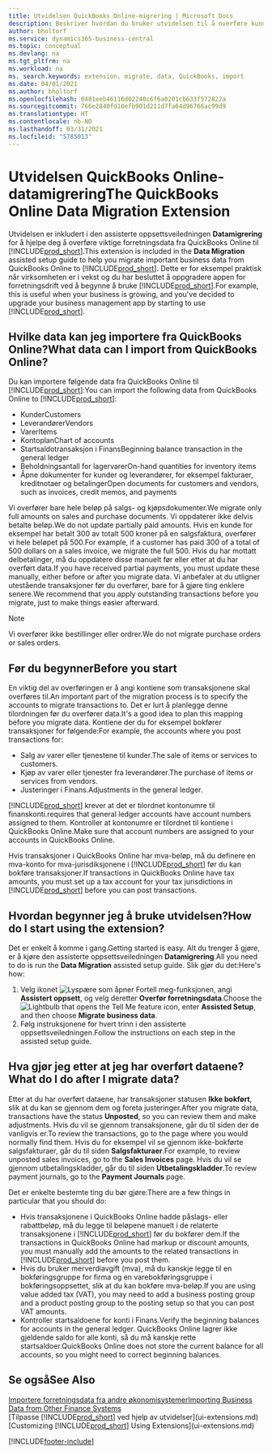 ```yaml
---
title: Utvidelsen QuickBooks Online-migrering | Microsoft Docs
description: Beskriver hvordan du bruker utvidelsen til å overføre kunder, leverandører, varer og konti fra QuickBooks Online til Business Central.
author: bholtorf
ms.service: dynamics365-business-central
ms.topic: conceptual
ms.devlang: na
ms.tgt_pltfrm: na
ms.workload: na
ms. search.keywords: extension, migrate, data, QuickBooks, import
ms.date: 04/01/2021
ms.author: bholtorf
ms.openlocfilehash: 6481eeb46116d02240c6f6a0201cb633f572822a
ms.sourcegitcommit: 766e2840fd16efb901d211d7fa64d96766ac99d9
ms.translationtype: HT
ms.contentlocale: nb-NO
ms.lasthandoff: 03/31/2021
ms.locfileid: "5785013"
---
```

# <a name="the-quickbooks-online-data-migration-extension"></a><span data-ttu-id="71def-103">Utvidelsen QuickBooks Online-datamigrering</span><span class="sxs-lookup"><span data-stu-id="71def-103">The QuickBooks Online Data Migration Extension</span></span>

<span data-ttu-id="71def-104">Utvidelsen er inkludert i den assisterte oppsettsveiledningen **Datamigrering** for å hjelpe deg å overføre viktige forretningsdata fra QuickBooks Online til [!INCLUDE[prod_short](includes/prod_short.md)].</span><span class="sxs-lookup"><span data-stu-id="71def-104">This extension is included in the **Data Migration** assisted setup guide to help you migrate important business data from QuickBooks Online to [!INCLUDE[prod_short](includes/prod_short.md)].</span></span> <span data-ttu-id="71def-105">Dette er for eksempel praktisk når virksomheten er i vekst og du har besluttet å oppgradere appen for forretningsdrift ved å begynne å bruke [!INCLUDE[prod_short](includes/prod_short.md)].</span><span class="sxs-lookup"><span data-stu-id="71def-105">For example, this is useful when your business is growing, and you've decided to upgrade your business management app by starting to use [!INCLUDE[prod_short](includes/prod_short.md)].</span></span>

## <a name="what-data-can-i-import-from-quickbooks-online"></a><span data-ttu-id="71def-106">Hvilke data kan jeg importere fra QuickBooks Online?</span><span class="sxs-lookup"><span data-stu-id="71def-106">What data can I import from QuickBooks Online?</span></span>

<span data-ttu-id="71def-107">Du kan importere følgende data fra QuickBooks Online til [!INCLUDE[prod_short](includes/prod_short.md)]:</span><span class="sxs-lookup"><span data-stu-id="71def-107">You can import the following data from QuickBooks Online to [!INCLUDE[prod_short](includes/prod_short.md)]:</span></span>  

* <span data-ttu-id="71def-108">Kunder</span><span class="sxs-lookup"><span data-stu-id="71def-108">Customers</span></span>
* <span data-ttu-id="71def-109">Leverandører</span><span class="sxs-lookup"><span data-stu-id="71def-109">Vendors</span></span>
* <span data-ttu-id="71def-110">Varer</span><span class="sxs-lookup"><span data-stu-id="71def-110">Items</span></span>
* <span data-ttu-id="71def-111">Kontoplan</span><span class="sxs-lookup"><span data-stu-id="71def-111">Chart of accounts</span></span>
* <span data-ttu-id="71def-112">Startsaldotransaksjon i Finans</span><span class="sxs-lookup"><span data-stu-id="71def-112">Beginning balance transaction in the general ledger</span></span>
* <span data-ttu-id="71def-113">Beholdningsantall for lagervarer</span><span class="sxs-lookup"><span data-stu-id="71def-113">On-hand quantities for inventory items</span></span>
* <span data-ttu-id="71def-114">Åpne dokumenter for kunder og leverandører, for eksempel fakturaer, kreditnotaer og betalinger</span><span class="sxs-lookup"><span data-stu-id="71def-114">Open documents for customers and vendors, such as invoices, credit memos, and payments</span></span>

<span data-ttu-id="71def-115">Vi overfører bare hele beløp på salgs- og kjøpsdokumenter.</span><span class="sxs-lookup"><span data-stu-id="71def-115">We migrate only full amounts on sales and purchase documents.</span></span> <span data-ttu-id="71def-116">Vi oppdaterer ikke delvis betalte beløp.</span><span class="sxs-lookup"><span data-stu-id="71def-116">We do not update partially paid amounts.</span></span> <span data-ttu-id="71def-117">Hvis en kunde for eksempel har betalt 300 av totalt 500 kroner på en salgsfaktura, overfører vi hele beløpet på 500.</span><span class="sxs-lookup"><span data-stu-id="71def-117">For example, if a customer has paid 300 of a total of 500 dollars on a sales invoice, we migrate the full 500.</span></span> <span data-ttu-id="71def-118">Hvis du har mottatt delbetalinger, må du oppdatere disse manuelt før eller etter at du har overført data.</span><span class="sxs-lookup"><span data-stu-id="71def-118">If you have received partial payments, you must update these manually, either before or after you migrate data.</span></span> <span data-ttu-id="71def-119">Vi anbefaler at du utligner utestående transaksjoner før du overfører, bare for å gjøre ting enklere senere.</span><span class="sxs-lookup"><span data-stu-id="71def-119">We recommend that you apply outstanding transactions before you migrate, just to make things easier afterward.</span></span>

> [!NOTE]  
> <span data-ttu-id="71def-120">Vi overfører ikke bestillinger eller ordrer.</span><span class="sxs-lookup"><span data-stu-id="71def-120">We do not migrate purchase orders or sales orders.</span></span>

## <a name="before-you-start"></a><span data-ttu-id="71def-121">Før du begynner</span><span class="sxs-lookup"><span data-stu-id="71def-121">Before you start</span></span>

<span data-ttu-id="71def-122">En viktig del av overføringen er å angi kontiene som transaksjonene skal overføres til.</span><span class="sxs-lookup"><span data-stu-id="71def-122">An important part of the migration process is to specify the accounts to migrate transactions to.</span></span> <span data-ttu-id="71def-123">Det er lurt å planlegge denne tilordningen før du overfører data.</span><span class="sxs-lookup"><span data-stu-id="71def-123">It's a good idea to plan this mapping before you migrate data.</span></span> <span data-ttu-id="71def-124">Kontiene der du for eksempel bokfører transaksjoner for følgende:</span><span class="sxs-lookup"><span data-stu-id="71def-124">For example, the accounts where you post transactions for:</span></span>  

* <span data-ttu-id="71def-125">Salg av varer eller tjenestene til kunder.</span><span class="sxs-lookup"><span data-stu-id="71def-125">The sale of items or services to customers.</span></span>
* <span data-ttu-id="71def-126">Kjøp av varer eller tjenester fra leverandører.</span><span class="sxs-lookup"><span data-stu-id="71def-126">The purchase of items or services from vendors.</span></span>  
* <span data-ttu-id="71def-127">Justeringer i Finans.</span><span class="sxs-lookup"><span data-stu-id="71def-127">Adjustments in the general ledger.</span></span>  

[!INCLUDE[prod_short](includes/prod_short.md)] <span data-ttu-id="71def-128">krever at det er tilordnet kontonumre til finanskonti.</span><span class="sxs-lookup"><span data-stu-id="71def-128">requires that general ledger accounts have account numbers assigned to them.</span></span> <span data-ttu-id="71def-129">Kontroller at kontonumre er tilordnet til kontiene i QuickBooks Online.</span><span class="sxs-lookup"><span data-stu-id="71def-129">Make sure that account numbers are assigned to your accounts in QuickBooks Online.</span></span>

<span data-ttu-id="71def-130">Hvis transaksjoner i QuickBooks Online har mva-beløp, må du definere en mva-konto for mva-jurisdiksjonene i [!INCLUDE[prod_short](includes/prod_short.md)] før du kan bokføre transaksjoner.</span><span class="sxs-lookup"><span data-stu-id="71def-130">If transactions in QuickBooks Online have tax amounts, you must set up a tax account for your tax jurisdictions in [!INCLUDE[prod_short](includes/prod_short.md)] before you can post transactions.</span></span>

## <a name="how-do-i-start-using-the-extension"></a><span data-ttu-id="71def-131">Hvordan begynner jeg å bruke utvidelsen?</span><span class="sxs-lookup"><span data-stu-id="71def-131">How do I start using the extension?</span></span>

<span data-ttu-id="71def-132">Det er enkelt å komme i gang.</span><span class="sxs-lookup"><span data-stu-id="71def-132">Getting started is easy.</span></span> <span data-ttu-id="71def-133">Alt du trenger å gjøre, er å kjøre den assisterte oppsettsveiledningen **Datamigrering**.</span><span class="sxs-lookup"><span data-stu-id="71def-133">All you need to do is run the **Data Migration** assisted setup guide.</span></span> <span data-ttu-id="71def-134">Slik gjør du det:</span><span class="sxs-lookup"><span data-stu-id="71def-134">Here's how:</span></span>

1. <span data-ttu-id="71def-135">Velg ikonet ![Lyspære som åpner Fortell meg-funksjonen](media/ui-search/search_small.png "Fortell hva du vil gjøre"), angi **Assistert oppsett**, og velg deretter **Overfør forretningsdata**.</span><span class="sxs-lookup"><span data-stu-id="71def-135">Choose the ![Lightbulb that opens the Tell Me feature](media/ui-search/search_small.png "Tell me what you want to do") icon, enter **Assisted Setup**, and then choose **Migrate business data**.</span></span>
2. <span data-ttu-id="71def-136">Følg instruksjonene for hvert trinn i den assisterte oppsettsveiledningen.</span><span class="sxs-lookup"><span data-stu-id="71def-136">Follow the instructions on each step in the assisted setup guide.</span></span>

## <a name="what-do-i-do-after-i-migrate-data"></a><span data-ttu-id="71def-137">Hva gjør jeg etter at jeg har overført dataene?</span><span class="sxs-lookup"><span data-stu-id="71def-137">What do I do after I migrate data?</span></span>

<span data-ttu-id="71def-138">Etter at du har overført dataene, har transaksjoner statusen **Ikke bokført**, slik at du kan se gjennom dem og foreta justeringer.</span><span class="sxs-lookup"><span data-stu-id="71def-138">After you migrate data, transactions have the status **Unposted**, so you can review them and make adjustments.</span></span> <span data-ttu-id="71def-139">Hvis du vil se gjennom transaksjonene, går du til siden der de vanligvis er.</span><span class="sxs-lookup"><span data-stu-id="71def-139">To review the transactions, go to the page where you would normally find them.</span></span> <span data-ttu-id="71def-140">Hvis du for eksempel vil se gjennom ikke-bokførte salgsfakturaer, går du til siden **Salgsfakturaer**.</span><span class="sxs-lookup"><span data-stu-id="71def-140">For example, to review unposted sales invoices, go to the **Sales Invoices** page.</span></span> <span data-ttu-id="71def-141">Hvis du vil se gjennom utbetalingskladder, går du til siden **Utbetalingskladder**.</span><span class="sxs-lookup"><span data-stu-id="71def-141">To review payment journals, go to the **Payment Journals** page.</span></span>  

<span data-ttu-id="71def-142">Det er enkelte bestemte ting du bør gjøre:</span><span class="sxs-lookup"><span data-stu-id="71def-142">There are a few things in particular that you should do:</span></span>

* <span data-ttu-id="71def-143">Hvis transaksjonene i QuickBooks Online hadde påslags- eller rabattbeløp, må du legge til beløpene manuelt i de relaterte transaksjonene i [!INCLUDE[prod_short](includes/prod_short.md)] før du bokfører dem.</span><span class="sxs-lookup"><span data-stu-id="71def-143">If the transactions in QuickBooks Online had markup or discount amounts, you must manually add the amounts to the related transactions in [!INCLUDE[prod_short](includes/prod_short.md)] before you post them.</span></span>
* <span data-ttu-id="71def-144">Hvis du bruker merverdiavgift (mva), må du kanskje legge til en bokføringsgruppe for firma og en varebokføringsgruppe i bokføringsoppsettet, slik at du kan bokføre mva-beløp.</span><span class="sxs-lookup"><span data-stu-id="71def-144">If you are using value added tax (VAT), you may need to add a business posting group and a product posting group to the posting setup so that you can post VAT amounts.</span></span>
* <span data-ttu-id="71def-145">Kontroller startsaldoene for konti i Finans.</span><span class="sxs-lookup"><span data-stu-id="71def-145">Verify the beginning balances for accounts in the general ledger.</span></span> <span data-ttu-id="71def-146">QuickBooks Online lagrer ikke gjeldende saldo for alle konti, så du må kanskje rette startsaldoer.</span><span class="sxs-lookup"><span data-stu-id="71def-146">QuickBooks Online does not store the current balance for all accounts, so you might need to correct beginning balances.</span></span>

## <a name="see-also"></a><span data-ttu-id="71def-147">Se også</span><span class="sxs-lookup"><span data-stu-id="71def-147">See Also</span></span>

[<span data-ttu-id="71def-148">Importere forretningsdata fra andre økonomisystemer</span><span class="sxs-lookup"><span data-stu-id="71def-148">Importing Business Data from Other Finance Systems</span></span>](across-import-data-configuration-packages.md)  
<span data-ttu-id="71def-149">[Tilpasse [!INCLUDE[prod_short](includes/prod_short.md)] ved hjelp av utvidelser](ui-extensions.md)</span><span class="sxs-lookup"><span data-stu-id="71def-149">[Customizing [!INCLUDE[prod_short](includes/prod_short.md)] Using Extensions](ui-extensions.md)</span></span>  


[!INCLUDE[footer-include](includes/footer-banner.md)]